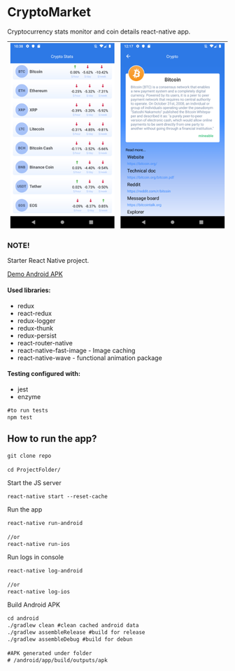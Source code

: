 # CryptoMarket
Cryptocurrency stats monitor and coin details react-native app.

|![Screenshot](https://github.com/valdio/CryptoMarket/blob/master/__screenshots__/coinList.png)|![Screenshot](https://github.com/valdio/CryptoMarket/blob/master/__screenshots__/coinDetails.png)|
| ------------- | ------------- |

### NOTE! 
Starter React Native project.

[Demo Android APK](https://github.com/valdio/CryptoMarket/blob/master/__apk__/CryptoMarket.apk)

#### Used libraries:
* redux
* react-redux
* redux-logger
* redux-thunk
* redux-persist
* react-router-native
* react-native-fast-image - Image caching
* react-native-wave - functional animation package

#### Testing configured with:
* jest
* enzyme
```shell script
#to run tests
npm test
```

## How to run the app?

```shell script
git clone repo

cd ProjectFolder/
```

Start the JS server
```shell script
react-native start --reset-cache
```

Run the app
```shell script
react-native run-android

//or
react-native run-ios
```


Run logs in console
```shell script
react-native log-android

//or
react-native log-ios
```

Build Android APK
```shell script
cd android
./gradlew clean #clean cached android data
./gradlew assembleRelease #build for release
./gradlew assembleDebug #build for debun

#APK generated under folder
# /android/app/build/outputs/apk
```
